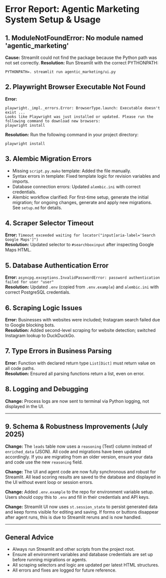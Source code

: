 # Error Report: Agentic Marketing System Setup & Usage

## 1. ModuleNotFoundError: No module named 'agentic_marketing'
**Cause:** Streamlit could not find the package because the Python path was not set correctly.
**Resolution:** Run Streamlit with the correct PYTHONPATH:
```
PYTHONPATH=. streamlit run agentic_marketing/ui.py
```

## 2. Playwright Browser Executable Not Found
**Error:**
```
playwright._impl._errors.Error: BrowserType.launch: Executable doesn't exist ...
Looks like Playwright was just installed or updated. Please run the following command to download new browsers:
playwright install
```
**Resolution:** Run the following command in your project directory:
```
playwright install
```

## 3. Alembic Migration Errors
- Missing `script.py.mako` template: Added the file manually.
- Syntax errors in template: Fixed template logic for revision variables and imports.
- Database connection errors: Updated `alembic.ini` with correct credentials.
- Alembic workflow clarified: For first-time setup, generate the initial migration; for ongoing changes, generate and apply new migrations. See `setup.md` for details.

## 4. Scraper Selector Timeout
**Error:** `Timeout exceeded waiting for locator("input[aria-label='Search Google Maps']")`  
**Resolution:** Updated selector to `#searchboxinput` after inspecting Google Maps HTML.

## 5. Database Authentication Error
**Error:** `asyncpg.exceptions.InvalidPasswordError: password authentication failed for user "user"`  
**Resolution:** Updated `.env` (copied from `.env.example`) and `alembic.ini` with correct PostgreSQL credentials.

## 6. Scraping Logic Issues
**Error:** Businesses with websites were included; Instagram search failed due to Google blocking bots.  
**Resolution:** Added second-level scraping for website detection; switched Instagram lookup to DuckDuckGo.

## 7. Type Errors in Business Parsing
**Error:** Function with declared return type `List[Dict]` must return value on all code paths.  
**Resolution:** Ensured all parsing functions return a list, even on error.

## 8. Logging and Debugging
**Change:** Process logs are now sent to terminal via Python logging, not displayed in the UI.

---


## 9. Schema & Robustness Improvements (July 2025)
**Change:** The `leads` table now uses a `reasoning` (Text) column instead of `enriched_data` (JSON). All code and migrations have been updated accordingly. If you are migrating from an older version, ensure your data and code use the new `reasoning` field.

**Change:** The UI and agent code are now fully synchronous and robust for Streamlit. All lead scoring results are saved to the database and displayed in the UI without event loop or session errors.

**Change:** Added `.env.example` to the repo for environment variable setup. Users should copy this to `.env` and fill in their credentials and API keys.

**Change:** Streamlit UI now uses `st.session_state` to persist generated data and keep forms visible for editing and saving. If forms or buttons disappear after agent runs, this is due to Streamlit reruns and is now handled.

---

## General Advice
- Always run Streamlit and other scripts from the project root.
- Ensure all environment variables and database credentials are set up before running migrations or agents.
- All scraping selectors and logic are updated per latest HTML structures.
- All errors and fixes are logged for future reference.